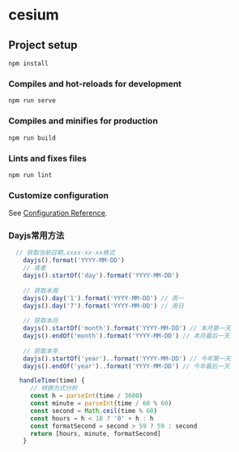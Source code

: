 # cesium

## Project setup
```
npm install
```

### Compiles and hot-reloads for development
```
npm run serve
```

### Compiles and minifies for production
```
npm run build
```

### Lints and fixes files
```
npm run lint
```

### Customize configuration
See [Configuration Reference](https://cli.vuejs.org/config/).
### Dayjs常用方法
```javascript
  // 获取当前日期,xxxx-xx-xx格式
    dayjs().format('YYYY-MM-DD')
    // 或者
    dayjs().startOf('day').format('YYYY-MM-DD')
 
    // 获取本周
    dayjs().day('1').format('YYYY-MM-DD') // 周一
    dayjs().day('7').format('YYYY-MM-DD') // 周日
 
    // 获取本月
    dayjs().startOf('month').format('YYYY-MM-DD') // 本月第一天
    dayjs().endOf('month').format('YYYY-MM-DD') // 本月最后一天
 
    // 获取本年
    dayjs().startOf('year')..format('YYYY-MM-DD') // 今年第一天
    dayjs().endOf('year')..format('YYYY-MM-DD') // 今年最后一天

   handleTime(time) {
      // 转换为式分秒
      const h = parseInt(time / 3600)
      const minute = parseInt(time / 60 % 60)
      const second = Math.ceil(time % 60)
      const hours = h < 10 ? '0' + h : h
      const formatSecond = second > 59 ? 59 : second
      return [hours, minute, formatSecond]
    }